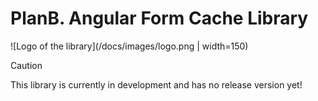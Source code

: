 # PlanB. Angular Form Cache Library

![Logo of the library](/docs/images/logo.png | width=150)

> [!CAUTION]
> This library is currently in development and has no release version yet!

